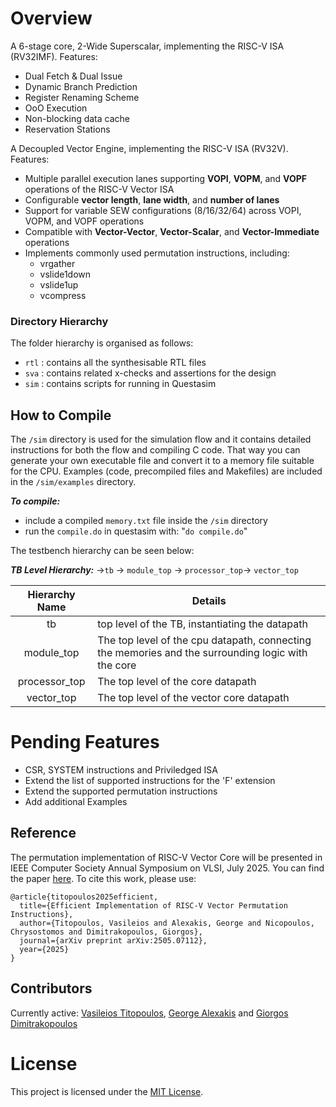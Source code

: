 # Overview

A 6-stage core, 2-Wide Superscalar, implementing the RISC-V ISA (RV32IMF).
Features:

- Dual Fetch & Dual Issue
- Dynamic Branch Prediction
- Register Renaming Scheme
- OoO Execution
- Non-blocking data cache
- Reservation Stations

A Decoupled Vector Engine, implementing the RISC-V ISA (RV32V).
Features:

- Multiple parallel execution lanes supporting **VOPI**, **VOPM**, and **VOPF** operations of the RISC-V Vector ISA
- Configurable **vector length**, **lane width**, and **number of lanes**
- Support for variable SEW configurations (8/16/32/64)  across VOPI, VOPM, and VOPF operations
- Compatible with **Vector-Vector**, **Vector-Scalar**, and **Vector-Immediate** operations
- Implements commonly used permutation instructions, including:
  - vrgather
  - vslide1down
  - vslide1up
  - vcompress

### Directory Hierarchy

The folder hierarchy is organised as follows:

- `rtl` : contains all the synthesisable RTL files
- `sva` : contains related x-checks and assertions for the design
- `sim` : contains scripts for running in Questasim


## How to Compile

The `/sim` directory is used for the simulation flow and it contains detailed instructions for both the flow and compiling C code. That way you can generate your own executable file and convert it to a memory file suitable for the CPU. Examples (code,  precompiled files and Makefiles) are included in the `/sim/examples` directory.

_**To compile:**_

- include a compiled `memory.txt` file inside the `/sim` directory
- run the `compile.do` in questasim with: "`do compile.do`"


The testbench hierarchy can be seen below:

_**TB Level Hierarchy:**_
->`tb` -> `module_top` -> `processor_top`-> `vector_top`

| Hierarchy Name | Details                                                      |
| :------------: | ------------------------------------------------------------ |
|       tb       | top level of the TB, instantiating the datapath              |
|   module_top   | The top level of the cpu datapath, connecting the memories and the surrounding logic with the core |
| processor_top  | The top level of the core datapath                           |
|   vector_top   | The top level of the vector core datapath                    |

# Pending Features

- CSR, SYSTEM instructions and Priviledged ISA
- Extend the list of supported instructions for the 'F' extension
- Extend the supported permutation instructions 
- Add additional Examples

## Reference

The permutation implementation of RISC-V Vector Core will be presented in IEEE Computer Society Annual Symposium on VLSI, July 2025. You can find the paper [here](https://arxiv.org/abs/2505.07112). To cite this work, please use: 

```
@article{titopoulos2025efficient,
  title={Efficient Implementation of RISC-V Vector Permutation Instructions},
  author={Titopoulos, Vasileios and Alexakis, George and Nicopoulos, Chrysostomos and Dimitrakopoulos, Giorgos},
  journal={arXiv preprint arXiv:2505.07112},
  year={2025}
}
```

## Contributors

Currently active: [Vasileios Titopoulos](https://github.com/Vasitito), [George Alexakis](https://github.com/GAlexakis) and [Giorgos Dimitrakopoulos](https://github.com/gdimitrak)



# License

This project is licensed under the [MIT License](./LICENSE).